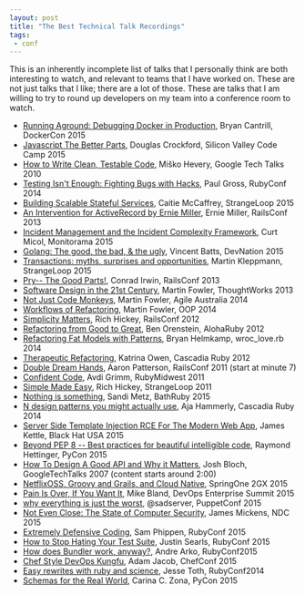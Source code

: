 ```yaml
---
layout: post
title: "The Best Technical Talk Recordings"
tags:
 - conf
---
```


This is an inherently incomplete list of talks that I personally think are both interesting to watch, and relevant to teams that I have worked on. These are not just talks that I like; there are a lot of those. These are talks that I am willing to try to round up developers on my team into a conference room to watch.

- [Running Aground: Debugging Docker in Production](https://www.youtube.com/watch?v=sYQ8j02wbCY), Bryan Cantrill, DockerCon 2015
- [Javascript The Better Parts](https://www.youtube.com/watch?v=Ji6NHEnNHcA), Douglas Crockford, Silicon Valley Code Camp 2015
- [How to Write Clean, Testable Code](https://www.youtube.com/watch?v=XcT4yYu_TTs), Miško Hevery, Google Tech Talks 2010
- [Testing Isn't Enough: Fighting Bugs with Hacks](http://confreaks.tv/videos/rubyconf2014-testing-isn-t-enough-fighting-bugs-with-hacks), Paul Gross, RubyConf 2014
- [Building Scalable Stateful Services](https://www.youtube.com/watch?v=H0i_bXKwujQ), Caitie McCaffrey, StrangeLoop 2015
- [An Intervention for ActiveRecord by Ernie Miller](https://www.youtube.com/watch?v=yuh9COzp5vo), Ernie Miller, RailsConf 2013
- [Incident Management and the Incident Complexity Framework](https://vimeo.com/131385891), Curt Micol, Monitorama 2015
- [Golang: The good, the bad, & the ugly](https://www.youtube.com/watch?v=cMYhGNofHA4), Vincent Batts, DevNation 2015
- [Transactions: myths, surprises and opportunities](https://www.youtube.com/watch?v=5ZjhNTM8XU8), Martin Kleppmann, StrangeLoop 2015
- [Pry-- The Good Parts!](https://www.youtube.com/watch?v=jDXsEzOHb2M), Conrad Irwin, RailsConf 2013
- [Software Design in the 21st Century](https://www.youtube.com/watch?v=8kotnF6hfd8#t44m55s), Martin Fowler, ThoughtWorks 2013
- [Not Just Code Monkeys](http://www.infoq.com/presentations/healthy-social-environment), Martin Fowler, Agile Australia 2014
- [Workflows of Refactoring](https://www.youtube.com/watch?v=vqEg37e4Mkw), Martin Fowler, OOP 2014
- [Simplicity Matters](https://www.youtube.com/watch?v=rI8tNMsozo0), Rich Hickey, RailsConf 2012
- [Refactoring from Good to Great](http://confreaks.tv/videos/aloharuby2012-refactoring-from-good-to-great), Ben Orenstein, AlohaRuby 2012
- [Refactoring Fat Models with Patterns](https://www.youtube.com/watch?v=IqajIYxbPOI), Bryan Helmkamp, wroc_love.rb 2014
- [Therapeutic Refactoring](http://confreaks.tv/videos/cascadiaruby2012-therapeutic-refactoring), Katrina Owen, Cascadia Ruby 2012
- [Double Dream Hands](https://www.youtube.com/watch?v=kWOAHIpmLAI), Aaron Patterson, RailsConf 2011 (start at minute 7)
- [Confident Code](http://confreaks.tv/videos/rubymidwest2011-confident-code), Avdi Grimm, RubyMidwest 2011
- [Simple Made Easy](http://www.infoq.com/presentations/Simple-Made-Easy), Rich Hickey, StrangeLoop 2011
- [Nothing is something](https://www.youtube.com/watch?v=9lv2lBq6x4A), Sandi Metz, BathRuby 2015
- [N design patterns you might actually use](https://www.youtube.com/watch?v=Oxd_DBuX8R8), Aja Hammerly, Cascadia Ruby 2014
- [Server Side Template Injection RCE For The Modern Web App](https://www.youtube.com/watch?v=BGsAguMPtFw), James Kettle, Black Hat USA 2015
- [Beyond PEP 8 -- Best practices for beautiful intelligible code](https://www.youtube.com/watch?v=wf-BqAjZb8M), Raymond Hettinger, PyCon 2015
- [How To Design A Good API and Why it Matters](https://www.youtube.com/watch?v=aAb7hSCtvGw), Josh Bloch, GoogleTechTalks 2007 (content starts around 2:00)
- [NetflixOSS, Groovy and Grails, and Cloud Native](https://www.youtube.com/watch?v=eDbWoZydT5s#t=144), SpringOne 2GX 2015
- [Pain Is Over, If You Want It](https://www.youtube.com/watch?v=ahtihwxgriA), Mike Bland, DevOps Enterprise Summit 2015
- [why everything is just the worst](https://puppetlabs.com/presentations/why-everything-just-worst), @sadserver, PuppetConf 2015
- [Not Even Close: The State of Computer Security](https://vimeo.com/135347162), James Mickens, NDC 2015
- [Extremely Defensive Coding](http://confreaks.tv/videos/rubyconf2015-extremely-defensive-coding), Sam Phippen, RubyConf 2015
- [How to Stop Hating Your Test Suite](http://confreaks.tv/videos/rubyconf2015-how-to-stop-hating-your-test-suite), Justin Searls, RubyConf 2015
- [How does Bundler work, anyway?](http://confreaks.tv/videos/rubyconf2015-how-does-bundler-work-anyway), Andre Arko, RubyConf2015
- [Chef Style DevOps Kungfu](https://www.youtube.com/watch?v=_DEToXsgrPc), Adam Jacob, ChefConf 2015
- [Easy rewrites with ruby and science](https://www.youtube.com/watch?v=kgDqUHWVw4A), Jesse Toth, RubyConf2014
- [Schemas for the Real World](https://www.youtube.com/watch?v=PYYfVqtcWQY), Carina C. Zona, PyCon 2015
